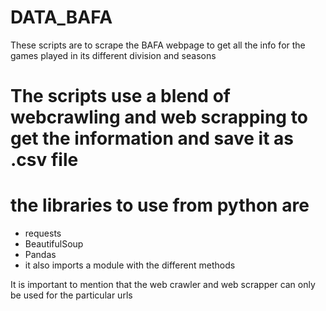 # DATA_BAFA
These scripts are to scrape the BAFA webpage to get all the info for the games played in its different division and seasons

# The scripts use a blend of webcrawling and web scrapping to get the information and save it as .csv file

# the libraries to use from python are 

- requests
- BeautifulSoup
- Pandas
- it also imports a module with the different methods

It is important to mention that the web crawler and web scrapper can only be used for the particular urls 
